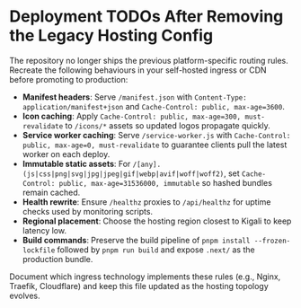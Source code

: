 # Deployment TODOs After Removing the Legacy Hosting Config

The repository no longer ships the previous platform-specific routing rules. Recreate the following behaviours in your self-hosted ingress or CDN before promoting to production:

- **Manifest headers**: Serve `/manifest.json` with `Content-Type: application/manifest+json` and `Cache-Control: public, max-age=3600`.
- **Icon caching**: Apply `Cache-Control: public, max-age=300, must-revalidate` to `/icons/*` assets so updated logos propagate quickly.
- **Service worker caching**: Serve `/service-worker.js` with `Cache-Control: public, max-age=0, must-revalidate` to guarantee clients pull the latest worker on each deploy.
- **Immutable static assets**: For `/[any].(js|css|png|svg|jpg|jpeg|gif|webp|avif|woff|woff2)`, set `Cache-Control: public, max-age=31536000, immutable` so hashed bundles remain cached.
- **Health rewrite**: Ensure `/healthz` proxies to `/api/healthz` for uptime checks used by monitoring scripts.
- **Regional placement**: Choose the hosting region closest to Kigali to keep latency low.
- **Build commands**: Preserve the build pipeline of `pnpm install --frozen-lockfile` followed by `pnpm run build` and expose `.next/` as the production bundle.

Document which ingress technology implements these rules (e.g., Nginx, Traefik, Cloudflare) and keep this file updated as the hosting topology evolves.
